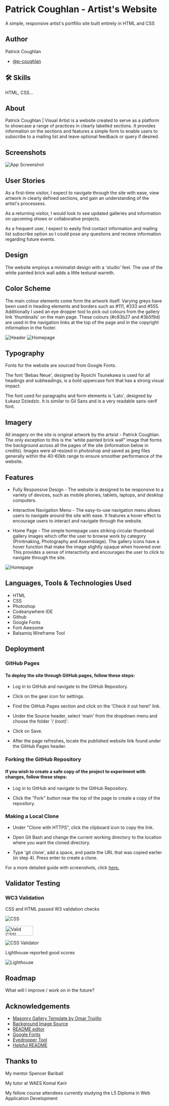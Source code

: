 
# Patrick Coughlan - Artist's Website

A simple, responsive artist's portfilio site built entirely in HTML and CSS

## Author

Patrick Coughlan
- [@p-coughlan](https://www.github.com/p-coughlan)

## 🛠 Skills
HTML, CSS...

## About

Patrick Coughlan | Visual Artist is a website created to serve as a platform to showcase a range of practices in clearly labelled sections. It provides information on the sections and features a simple form to enable users to subscribe to a mailing list and leave optional feedback or query if desired.
## Screenshots

![App Screenshot](assets/media/responsive.jpg)


## User Stories
As a first-time visitor, I expect to navigate through the site with ease, view artwork in clearly defined sections, and gain an understanding of the artist's processess.

As a returning visitor, I would look to see updated galleries and information on upcoming shows or collaborative projects.

As a frequent user, I expect to easily find contact information and mailing list subscribe option so I could pose any questions and recieve information regarding future events.


## Design
The website employs a minimalist design with a 'studio' feel. The use of the white painted brick wall adds a little textural warmth.

## Color Scheme
The main colour elements come form the artwork itself. Varying greys have been used in heading elements and borders such as #111, #333 and #555. Additionally I used an eye dropper tool to pick out colours from the gallery link 'thumbnails' on the main page. These colours (#c83b27 and #3b5f9d) are used in the navigation links at the top of the page and in the copyright information in the footer. 

![Header](assets/media/header.png)
![Homepage](assets/media/footer.png)

## Typography
Fonts for the website are sourced from Google Fonts.

The font 'Bebas Neue', designed by Ryoichi Tsunekawa is used for all headings and subheadings, is a bold uppercase font that has a strong visual impact.

The font used for paragraphs and form elements is 'Lato', designed by Łukasz Dziedzic. It is similar to Gil Sans and is a very readable sans-serif font.

## Imagery
All imagery on the site is original artwork by the artsist - Patrick Coughlan. The only exception to this is the 'white painted brick wall" image that forms the background across all the pages of the site (information below in credits). Images were all resized in photoshop and saved as jpeg files generally within the 40-60kb range to ensure smoother performance of the website.

## Features

- Fully Responsive Design - The website is designed to be responsive to a variety of devices, such as mobile phones, tablets, laptops, and desktop computers.

- Interactive Navigation Menu - The easy-to-use navigation menu allows users to navigate around the site with ease. It features a hover effect to encourage users to interact and navigate through the website.

- Home Page - The simple homepage uses striking circular thumbnail gallery images which offer the user to browse work by category (Printmaking, Photography and Assemblage). The gallery icons have a hover function that make the image slightly opaque when hovered over. This provides a sense of interactivity and encourages the user to click to navigate through the site.

![Homepage](assets/media/homepage.jpg)

## Languages, Tools & Technologies Used

* HTML
* CSS
* Photoshop
* Codeanywhere IDE
* Github
* Google Fonts
* Font Awesome
* Balsamiq Wireframe Tool

## Deployment

### GitHub Pages

#### To deploy the site through GitHub pages, follow these steps:

* Log in to GitHub and navigate to the GitHub Repository.

* Click on the gear icon for settings.

* Find the GitHub Pages section and click on the 'Check it out here!' link.

* Under the Source header, select 'main' from the dropdown menu and choose the folder '/ (root)'.

* Click on Save.

* After the page refreshes, locate the published website link found under the GitHub Pages header.

### Forking the GitHub Repository

#### If you wish to create a safe copy of the project to experiment with changes, follow these steps:

* Log in to GitHub and navigate to the GitHub Repository.

* Click the "Fork" button near the top of the page to create a copy of the repository.

### Making a Local Clone

* Under "Clone with HTTPS", click the clipboard icon to copy the link.

* Open Git Bash and change the current working directory to the location where you want the cloned directory.

* Type 'git clone', add a space, and paste the URL that was copied earlier (in step 4). Press enter to create a clone.

For a more detailed guide with screenshots, click [here.](https://docs.github.com/en/repositories/creating-and-managing-repositories/cloning-a-repository#cloning-a-repository-to-github-desktop)


## Validator Testing

### WC3 Validation

CSS and HTML passed W3 validation checks

![CSS](assets/media/css_validate.jpg)

<p>
    <a href="https://jigsaw.w3.org/css-validator/check/referer">
        <img style="border:0;width:88px;height:31px"
            src="https://jigsaw.w3.org/css-validator/images/vcss"
            alt="Valid CSS!" />
    </a>
</p>

![CSS Validator](assets/media/html_validate.jpg)

Lighthouse reported good scores

![Lighthouse](assets/media/lighthouse.jpg)


## Roadmap
What will I improve / work on in the future?

## Acknowledgements

 - [Masonry Gallery Template by Omar Trujillo](https://codepen.io/CyFox/pen/MWWEwjg)
 - [Background Image Source](https://tinyurl.com/yfenv9ym)
 - [README editor](https://readme.so/)
 - [Google Fonts](https://fonts.google.com/)
 - [Eyedropper Tool](https://eyedropper.org/)
 - [Helpful README](https://github.com/Florajenner/sustainable-life/tree/main)

## Thanks to

My mentor Spencer Bariball

My tutor at WAES Komal Karir 

My fellow course attendees currently studying the L5 Diploma in Web Application Development